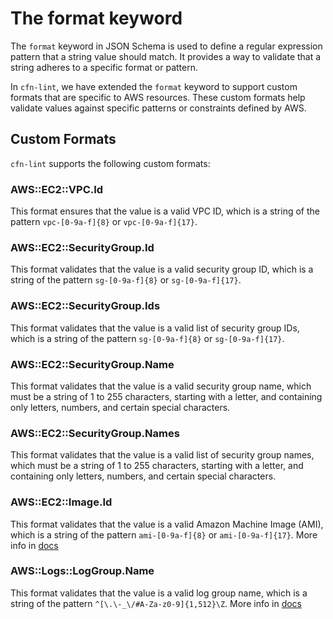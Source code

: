 # The format keyword

The `format` keyword in JSON Schema is used to define a regular expression pattern that a string value should match. It provides a way to validate that a string adheres to a specific format or pattern.

In `cfn-lint`, we have extended the `format` keyword to support custom formats that are specific to AWS resources. These custom formats help validate values against specific patterns or constraints defined by AWS.

## Custom Formats

`cfn-lint` supports the following custom formats:

### AWS::EC2::VPC.Id

This format ensures that the value is a valid VPC ID, which is a string of the pattern `vpc-[0-9a-f]{8}` or `vpc-[0-9a-f]{17}`.

### AWS::EC2::SecurityGroup.Id

This format validates that the value is a valid security group ID, which is a string of the pattern `sg-[0-9a-f]{8}` or `sg-[0-9a-f]{17}`.

### AWS::EC2::SecurityGroup.Ids

This format validates that the value is a valid list of security group IDs, which is a string of the pattern `sg-[0-9a-f]{8}` or `sg-[0-9a-f]{17}`.

### AWS::EC2::SecurityGroup.Name

This format validates that the value is a valid security group name, which must be a string of 1 to 255 characters, starting with a letter, and containing only letters, numbers, and certain special characters.

### AWS::EC2::SecurityGroup.Names

This format validates that the value is a valid list of security group names, which must be a string of 1 to 255 characters, starting with a letter, and containing only letters, numbers, and certain special characters.

### AWS::EC2::Image.Id

This format validates that the value is a valid Amazon Machine Image (AMI), which is a string of the pattern `ami-[0-9a-f]{8}` or `ami-[0-9a-f]{17}`.  More info in [docs](https://docs.aws.amazon.com/AWSEC2/latest/UserGuide/resource-ids.html)

### AWS::Logs::LogGroup.Name

This format validates that the value is a valid log group name, which is a string of the pattern `^[\.\-_\/#A-Za-z0-9]{1,512}\Z`.  More info in [docs](https://docs.aws.amazon.com/AmazonCloudWatchLogs/latest/APIReference/API_LogGroup.html)
